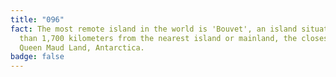 ```yaml
---
title: "096"
fact: The most remote island in the world is 'Bouvet', an island situated more
  than 1,700 kilometers from the nearest island or mainland, the closest being
  Queen Maud Land, Antarctica.
badge: false
---
```

